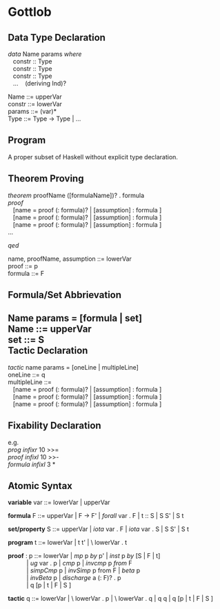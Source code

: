 Gottlob
=======
Data Type Declaration
-----
*data* Name params *where*  
&nbsp;&nbsp; constr :: Type  
&nbsp;&nbsp; constr :: Type  
&nbsp;&nbsp; constr :: Type  
&nbsp;&nbsp; ...
&nbsp;&nbsp; (deriving Ind)?
   
Name ::= upperVar  
constr ::= lowerVar  
params ::= (var)*  
Type ::= Type -> Type | ...
 
Program 
----
A proper subset of Haskell without explicit type declaration.

Theorem Proving
------
*theorem* proofName ([formulaName])? . formula  
*proof*  
&nbsp;&nbsp; [name = proof (: formula)? | [assumption] : formula ]  
&nbsp;&nbsp; [name = proof (: formula)? | [assumption] : formula ]  
&nbsp;&nbsp; [name = proof (: formula)? | [assumption] : formula ]  
...
  
*qed*

name, proofName, assumption ::= lowerVar  
proof ::= p  
formula ::= F

Formula/Set Abbrievation
-------
Name params = [formula | set]  
Name ::= upperVar  
set ::= S  
Tactic Declaration
----
*tactic* name params = [oneLine | multipleLine]  
oneLine ::= q  
multipleLine ::=    
&nbsp;&nbsp; [name = proof (: formula)? | [assumption] : formula ]  
&nbsp;&nbsp; [name = proof (: formula)? | [assumption] : formula ]  
&nbsp;&nbsp; [name = proof (: formula)? | [assumption] : formula ]  

Fixability Declaration
------
e.g.  
*prog* *infixr* 10 >>=  
*proof* *infixl* 10 >>-  
*formula* *infixl* 3 *  


Atomic Syntax
-------

**variable** var ::= lowerVar | upperVar

**formula** F ::= upperVar | F -> F' | *forall* var . F | t :: S | S S' | S t

**set/property** S ::= upperVar | *iota* var . F | *iota* var . S | S S' | S t

**program** t ::= lowerVar | t t' | \ lowerVar . t 

**proof** : p ::= lowerVar | *mp* p *by* p'   | *inst* p *by* [S | F | t]   
&nbsp;&nbsp;&nbsp;&nbsp;&nbsp;&nbsp;&nbsp;&nbsp;&nbsp;&nbsp;&nbsp;| *ug* var . p | *cmp* p | *invcmp* p *from* F   
&nbsp;&nbsp;&nbsp;&nbsp;&nbsp;&nbsp;&nbsp;&nbsp;&nbsp;&nbsp;&nbsp;| *simpCmp* p | *invSimp* p from F | *beta* p   
&nbsp;&nbsp;&nbsp;&nbsp;&nbsp;&nbsp;&nbsp;&nbsp;&nbsp;&nbsp;&nbsp;| *invBeta* p | *discharge* a (: F)? . p    
&nbsp;&nbsp;&nbsp;&nbsp;&nbsp;&nbsp;&nbsp;&nbsp;&nbsp;&nbsp;&nbsp;| q [p | t | F | S ]
                
**tactic** q ::= lowerVar | \ lowerVar . p | \ lowerVar . q | q q | q [p | t | F | S ]
